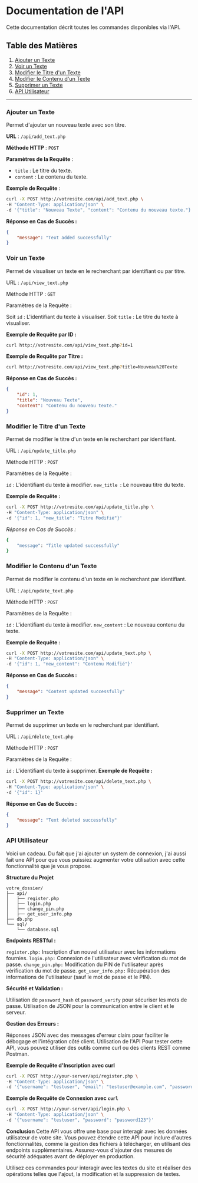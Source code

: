 # Documentation de l'API

Cette documentation décrit toutes les commandes disponibles via l'API.

## Table des Matières

1. [Ajouter un Texte](#ajouter-un-texte)
2. [Voir un Texte](#voir-un-texte)
3. [Modifier le Titre d'un Texte](#modifier-le-titre-dun-texte)
4. [Modifier le Contenu d'un Texte](#modifier-le-contenu-dun-texte)
5. [Supprimer un Texte](#supprimer-un-texte)
6. [API Utilisateur](#api-utilisateur)

---

### Ajouter un Texte

Permet d'ajouter un nouveau texte avec son titre.

**URL** : `/api/add_text.php`

**Méthode HTTP** : `POST`

**Paramètres de la Requête** :
- `title` : Le titre du texte.
- `content` : Le contenu du texte.

**Exemple de Requête** :

```bash
curl -X POST http://votresite.com/api/add_text.php \
-H "Content-Type: application/json" \
-d '{"title": "Nouveau Texte", "content": "Contenu du nouveau texte."}'
```

**Réponse en Cas de Succès :**

```json
{
    "message": "Text added successfully"
}
```

### **Voir un Texte**
Permet de visualiser un texte en le recherchant par identifiant ou par titre.

URL : `/api/view_text.php`

Méthode HTTP : `GET`

Paramètres de la Requête :

Soit `id` : L'identifiant du texte à visualiser.
Soit `title` : Le titre du texte à visualiser.

**Exemple de Requête par ID :**
```bash
curl http://votresite.com/api/view_text.php?id=1
```

**Exemple de Requête par Titre :**
```bash
curl http://votresite.com/api/view_text.php?title=Nouveau%20Texte
```

**Réponse en Cas de Succès :**
```json
{
    "id": 1,
    "title": "Nouveau Texte",
    "content": "Contenu du nouveau texte."
}
```

### **Modifier le Titre d'un Texte**
Permet de modifier le titre d'un texte en le recherchant par identifiant.

URL : `/api/update_title.php`

Méthode HTTP : `POST`

Paramètres de la Requête :

`id` : L'identifiant du texte à modifier.
`new_title `: Le nouveau titre du texte.

**Exemple de Requête :**
```bash
curl -X POST http://votresite.com/api/update_title.php \
-H "Content-Type: application/json" \
-d '{"id": 1, "new_title": "Titre Modifié"}'
```

*Réponse en Cas de Succès :*
```bash
{
    "message": "Title updated successfully"
}
```

### **Modifier le Contenu d'un Texte**
Permet de modifier le contenu d'un texte en le recherchant par identifiant.

URL : `/api/update_text.php`

Méthode HTTP : `POST`

Paramètres de la Requête :

`id` : L'identifiant du texte à modifier.
`new_content` : Le nouveau contenu du texte.

**Exemple de Requête :**
```bash
curl -X POST http://votresite.com/api/update_text.php \
-H "Content-Type: application/json" \
-d '{"id": 1, "new_content": "Contenu Modifié"}'
```

**Réponse en Cas de Succès :**
```json
{
    "message": "Content updated successfully"
}
```


### **Supprimer un Texte**
Permet de supprimer un texte en le recherchant par identifiant.

URL : `/api/delete_text.php`

Méthode HTTP : `POST`

Paramètres de la Requête :

`id` : L'identifiant du texte à supprimer.
**Exemple de Requête :**
```bash
curl -X POST http://votresite.com/api/delete_text.php \
-H "Content-Type: application/json" \
-d '{"id": 1}'
```

**Réponse en Cas de Succès :**
```json
{
    "message": "Text deleted successfully"
}
```


### **API Utilisateur**
Voici un cadeau. Du fait que j'ai ajouter un system de connexion, j'ai aussi fait une API pour que vous puissiez augmenter votre utilisation avec cette fonctionnalité que je vous propose.


**Structure du Projet**

```arduino
votre_dossier/
├── api/
│   ├── register.php
│   ├── login.php
│   ├── change_pin.php
│   ├── get_user_info.php
├── db.php
└── sql/
    └── database.sql
```



**Endpoints RESTful :**

`register.php:` Inscription d'un nouvel utilisateur avec les informations fournies.
`login.php:` Connexion de l'utilisateur avec vérification du mot de passe.
`change_pin.php:` Modification du PIN de l'utilisateur après vérification du mot de passe.
`get_user_info.php:` Récupération des informations de l'utilisateur (sauf le mot de passe et le PIN).


**Sécurité et Validation :**

Utilisation de `password_hash` et `password_verify` pour sécuriser les mots de passe.
Utilisation de JSON pour la communication entre le client et le serveur.


**Gestion des Erreurs :**

Réponses JSON avec des messages d'erreur clairs pour faciliter le débogage et l'intégration côté client.
Utilisation de l'API
Pour tester cette API, vous pouvez utiliser des outils comme curl ou des clients REST comme Postman.

**Exemple de Requête d'Inscription avec curl**
```sh
curl -X POST http://your-server/api/register.php \
-H "Content-Type: application/json" \
-d '{"username": "testuser", "email": "testuser@example.com", "password": "password123", "pin": "1234"}'
```


**Exemple de Requête de Connexion avec `curl`**
```sh
curl -X POST http://your-server/api/login.php \
-H "Content-Type: application/json" \
-d '{"username": "testuser", "password": "password123"}'
```


**Conclusion**
Cette API vous offre une base pour interagir avec les données utilisateur de votre site. Vous pouvez étendre cette API pour inclure d'autres fonctionnalités, comme la gestion des fichiers à télécharger, en utilisant des endpoints supplémentaires. Assurez-vous d'ajouter des mesures de sécurité adéquates avant de déployer en production.


Utilisez ces commandes pour interagir avec les textes du site et réaliser des opérations telles que l'ajout, la modification et la suppression de textes.
